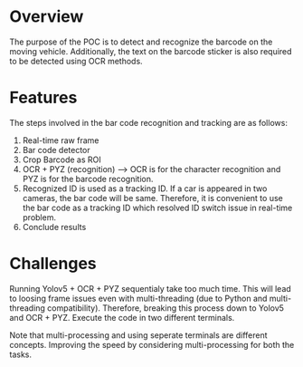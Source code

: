 # Overview
The purpose of the POC is to detect and recognize the barcode on the moving vehicle. Additionally, the text on the barcode sticker is also required to be detected using OCR methods.

# Features
The steps involved in the bar code recognition and tracking are as follows:
1. Real-time raw frame 
2. Bar code detector 
3. Crop Barcode as ROI
4. OCR + PYZ (recognition) --> OCR is for the character recognition and PYZ is for the barcode recognition.
5. Recognized ID is used as a tracking ID. If a car is appeared in two cameras, the bar code will be same. Therefore, it is convenient to use the bar code as a tracking ID which resolved ID switch issue in real-time problem.
6. Conclude results

# Challenges
Running Yolov5 + OCR + PYZ sequentialy take too much time. This will lead to loosing frame issues even with multi-threading (due to Python and multi-threading compatibility). Therefore, breaking this process down to Yolov5 and OCR + PYZ. Execute the code in two different terminals.

Note that multi-processing and using seperate terminals are different concepts. Improving the speed by considering multi-processing for both the tasks.
